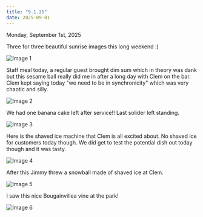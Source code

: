 ```yaml
---
title: "9.1.25"
date: 2025-09-01
---
```

Monday, September 1st, 2025

Three for three beautiful sunrise images this long weekend :)

![Image 1](./IMG_6136.jpeg)

Staff meal today, a regular guest brought dim sum which in theory was dank but this sesame ball really did me in after a long day with Clem on the bar. Clem kept saying today "we need to be in synchronicity" which was very chaotic and silly.

![Image 2](./IMG_6137.jpeg)

We had one banana cake left after service!! Last solider left standing.

![Image 3](./IMG_6139.jpeg)

Here is the shaved ice machine that Clem is all excited about. No shaved ice for customers today though. We did get to test the potential dish out today though and it was tasty. 

![Image 4](./IMG_6141.jpeg)

After this Jimmy threw a snowball made of shaved ice at Clem.

![Image 5](./IMG_6142.jpeg)

I saw this nice Bougainvillea vine at the park!

![Image 6](./IMG_6144.jpeg)
